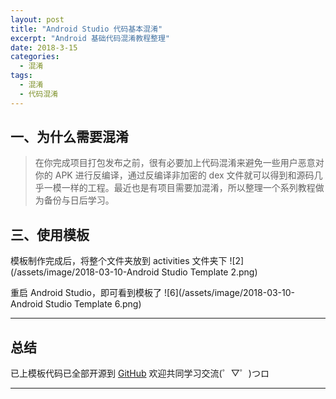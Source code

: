 ```yaml
---
layout: post
title: "Android Studio 代码基本混淆"
excerpt: "Android 基础代码混淆教程整理"
date: 2018-3-15
categories:
  - 混淆
tags:
  - 混淆
  - 代码混淆
---
```


## 一、为什么需要混淆
> 在你完成项目打包发布之前，很有必要加上代码混淆来避免一些用户恶意对你的 APK 进行反编译，通过反编译非加密的 dex 文件就可以得到和源码几乎一模一样的工程。最近也是有项目需要加混淆，所以整理一个系列教程做为备份与日后学习。




## 三、使用模板
模板制作完成后，将整个文件夹放到 activities 文件夹下
![2](/assets/image/2018-03-10-Android Studio Template 2.png)  

重启 Android Studio，即可看到模板了
![6](/assets/image/2018-03-10-Android Studio Template 6.png)  

-------------------

## 总结
已上模板代码已全部开源到 [GitHub](https://github.com/RockyQu/FramesTemplate) 欢迎共同学习交流(゜▽゜)つロ

-------------------